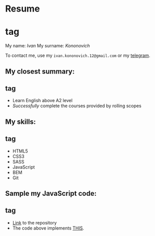 # Resume <h1> tag

My name: *Ivan*
My surname: *Kononovich*

To contact me, use my `ivan.kononovich.12@gmail.com` or my [telegram](https://t.me/IvanKononovich).

## My closest **summary**: <h2> tag
* Learn English above A2 level
* *Successfully* complete the courses provided by rolling scopes

## My **skills**: <h2> tag
* HTML5
* CSS3
* SASS
* JavaScript
* BEM
* Git

## Sample my JavaScript code: <h2> tag
* [Link](https://github.com/IvanKononovich/fall-physics) to the repository
* The code above implements [THIS](https://ivankononovich.github.io/fall-physics/).
